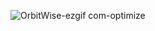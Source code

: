 ![OrbitWise-ezgif com-optimize](https://github.com/CDT-PRATEEK/OrbitWise/assets/111572443/ae65377a-3932-40c8-b114-5a24b7d0c9ce)
